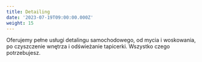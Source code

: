 ```yaml
---
title: Detailing
date: '2023-07-19T09:00:00.000Z'
weight: 15
---
```


Oferujemy pełne usługi detalingu samochodowego, od mycia i woskowania, po czyszczenie wnętrza i odświeżanie tapicerki. Wszystko czego potrzebujesz.
